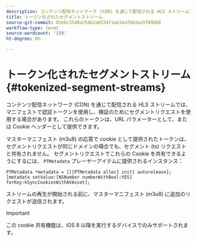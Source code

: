 ```yaml
---
description: コンテンツ配信ネットワーク (CDN) を通じて配信される HLS ストリームでは、マニフェストで認証トークンを使用し、検証のためにセグメントリクエストを使用する場合があります。 これらのトークンは、URL パラメーターとして、または Cookie ヘッダーとして提供できます。
title: トークン化されたセグメントストリーム
source-git-commit: 02ebc3548a254b2a6554f1ab34afbb3ea5f09bb8
workflow-type: tm+mt
source-wordcount: '159'
ht-degree: 0%

---
```


# トークン化されたセグメントストリーム {#tokenized-segment-streams}

コンテンツ配信ネットワーク (CDN) を通じて配信される HLS ストリームでは、マニフェストで認証トークンを使用し、検証のためにセグメントリクエストを使用する場合があります。 これらのトークンは、URL パラメーターとして、または Cookie ヘッダーとして提供できます。

マスターマニフェスト (m3u8) の応答で cookie として提供されたトークンは、セグメントリクエストが同じドメインの場合でも、セグメント (ts) リクエストと共有されません。 セグメントリクエストでこれらの Cookie を共有できるようにするには、 `PTMetadata` プレーヤーアイテムに提供されるインスタンス： 

```
PTMetadata *metadata = [[[PTMetadata alloc] init] autorelease]; 
[metadata setValue:[NSNumber numberWithBool:YES] forKey:kSyncCookiesWithAVAsset]; 
```

ストリームの再生が開始される前に、マスターマニフェスト (m3u8) に追加のリクエストが送信されます。

>[!IMPORTANT]
>
>この cookie 共有機能は、iOS 8 以降を実行するデバイスでのみサポートされます。
